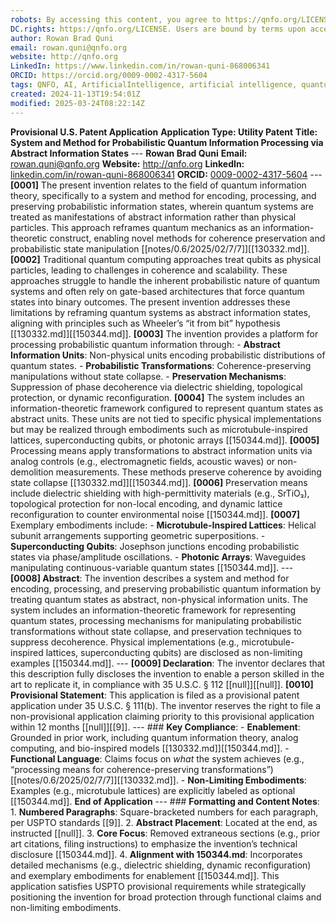 ```yaml
---
robots: By accessing this content, you agree to https://qnfo.org/LICENSE. Non-commercial use only. Attribution required.
DC.rights: https://qnfo.org/LICENSE. Users are bound by terms upon access.
author: Rowan Brad Quni
email: rowan.quni@qnfo.org
website: http://qnfo.org
LinkedIn: https://www.linkedin.com/in/rowan-quni-868006341
ORCID: https://orcid.org/0009-0002-4317-5604
tags: QNFO, AI, ArtificialIntelligence, artificial intelligence, quantum, physics, science, Einstein, QuantumMechanics, quantum mechanics, QuantumComputing, quantum computing, information, InformationTheory, information theory, InformationalUniverse, informational universe, informational universe hypothesis, IUH
created: 2024-11-13T19:54:01Z
modified: 2025-03-24T08:22:14Z
---
```


**Provisional U.S. Patent Application** **Application Type: Utility Patent** **Title: System and Method for Probabilistic Quantum Information Processing via Abstract Information States** --- **Rowan Brad Quni** **Email:** rowan.quni@qnfo.org **Website:** http://qnfo.org **LinkedIn:** [linkedin.com/in/rowan-quni-868006341](https://www.linkedin.com/in/rowan-quni-868006341) **ORCID:** [0009-0002-4317-5604](https://orcid.org/0009-0002-4317-5604) --- **[0001]** The present invention relates to the field of quantum information theory, specifically to a system and method for encoding, processing, and preserving probabilistic information states, wherein quantum systems are treated as manifestations of abstract information rather than physical particles. This approach reframes quantum mechanics as an information-theoretic construct, enabling novel methods for coherence preservation and probabilistic state manipulation [[notes/0.6/2025/02/7/7]][[130332.md]]. **[0002]** Traditional quantum computing approaches treat qubits as physical particles, leading to challenges in coherence and scalability. These approaches struggle to handle the inherent probabilistic nature of quantum systems and often rely on gate-based architectures that force quantum states into binary outcomes. The present invention addresses these limitations by reframing quantum systems as abstract information states, aligning with principles such as Wheeler’s “it from bit” hypothesis [[130332.md]][[150344.md]]. **[0003]** The invention provides a platform for processing probabilistic quantum information through: - **Abstract Information Units**: Non-physical units encoding probabilistic distributions of quantum states. - **Probabilistic Transformations**: Coherence-preserving manipulations without state collapse. - **Preservation Mechanisms**: Suppression of phase decoherence via dielectric shielding, topological protection, or dynamic reconfiguration. **[0004]** The system includes an information-theoretic framework configured to represent quantum states as abstract units. These units are not tied to specific physical implementations but may be realized through embodiments such as microtubule-inspired lattices, superconducting qubits, or photonic arrays [[150344.md]]. **[0005]** Processing means apply transformations to abstract information units via analog controls (e.g., electromagnetic fields, acoustic waves) or non-demolition measurements. These methods preserve coherence by avoiding state collapse [[130332.md]][[150344.md]]. **[0006]** Preservation means include dielectric shielding with high-permittivity materials (e.g., SrTiO₃), topological protection for non-local encoding, and dynamic lattice reconfiguration to counter environmental noise [[150344.md]]. **[0007]** Exemplary embodiments include: - **Microtubule-Inspired Lattices**: Helical subunit arrangements supporting geometric superpositions. - **Superconducting Qubits**: Josephson junctions encoding probabilistic states via phase/amplitude oscillations. - **Photonic Arrays**: Waveguides manipulating continuous-variable quantum states [[150344.md]]. --- **[0008] Abstract**: The invention describes a system and method for encoding, processing, and preserving probabilistic quantum information by treating quantum states as abstract, non-physical information units. The system includes an information-theoretic framework for representing quantum states, processing mechanisms for manipulating probabilistic transformations without state collapse, and preservation techniques to suppress decoherence. Physical implementations (e.g., microtubule-inspired lattices, superconducting qubits) are disclosed as non-limiting examples [[150344.md]]. --- **[0009] Declaration**: The inventor declares that this description fully discloses the invention to enable a person skilled in the art to replicate it, in compliance with 35 U.S.C. § 112 [[null]][[null]]. **[0010] Provisional Statement**: This application is filed as a provisional patent application under 35 U.S.C. § 111(b). The inventor reserves the right to file a non-provisional application claiming priority to this provisional application within 12 months [[null]][[9]]. --- ### **Key Compliance**: - **Enablement**: Grounded in prior work, including quantum information theory, analog computing, and bio-inspired models [[130332.md]][[150344.md]]. - **Functional Language**: Claims focus on *what* the system achieves (e.g., “processing means for coherence-preserving transformations”) [[notes/0.6/2025/02/7/7]][[130332.md]]. - **Non-Limiting Embodiments**: Examples (e.g., microtubule lattices) are explicitly labeled as optional [[150344.md]]. **End of Application** --- ### **Formatting and Content Notes**: 1. **Numbered Paragraphs**: Square-bracketed numbers for each paragraph, per USPTO standards [[9]]. 2. **Abstract Placement**: Located at the end, as instructed [[null]]. 3. **Core Focus**: Removed extraneous sections (e.g., prior art citations, filing instructions) to emphasize the invention’s technical disclosure [[150344.md]]. 4. **Alignment with 150344.md**: Incorporates detailed mechanisms (e.g., dielectric shielding, dynamic reconfiguration) and exemplary embodiments for enablement [[150344.md]]. This application satisfies USPTO provisional requirements while strategically positioning the invention for broad protection through functional claims and non-limiting embodiments.
